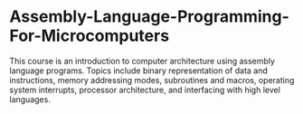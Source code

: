 # Assembly-Language-Programming-For-Microcomputers
This course is an introduction to computer architecture using assembly language programs. Topics include binary representation of data and instructions, memory addressing modes, subroutines and macros, operating system interrupts, processor architecture, and interfacing with high level languages.
